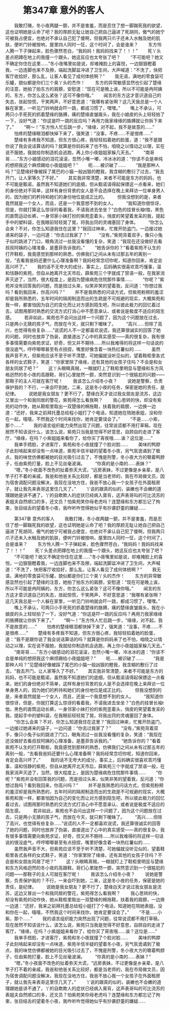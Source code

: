 # 　　第347章 意外的客人
　　我敢打赌，冬小夜两腿一颤，并不是害羞，而是忍住了想一脚踹死我的欲望，这也证明她是认命了吧？我的厚颜无耻让她自己把自己逼进了死胡同，傲气的她宁可被我占便宜，也绝对不承认自己犯了傻啊，但我两只爪子还未入水触及她的肌肤，便听门铃被按响，屋里四人同时一怔，这个时间了，会是谁来？
　　东方怜人腾一下子弹起来，脸色骤然苍白，“我妈妈！我妈妈找来了！！！”
　　死丫头差点把蹲在地上的我撞一个跟头，她这反应也太夸张了吧？
　　“不可能吧？她又不确定你住在这里……”冬小夜嘴里如是说，却难掩脸上的喜悦，一边狠狠瞪着我，一边连脚也来不及擦，端起洗脚盆冲进了卫生间，大声喊道：“不洗了，快把客厅收拾好，那么乱，让客人看见了成何体统啊？”
　　我无语，满地的零食袋可乐罐，貌似都是你们三个臭丫头的杰作！
　　东方的异常敏感显然也引起了楚缘的注意，她拍了拍东方的肩膀，安慰道：“现在可是晚上诶，所以不可能是冉阿姨的，东方，你怎么这么紧张？这可不像你哦。”
　　闻言的东方这才意识道自己的失态，敛起惊慌，干笑两声，不好意思道：“我哪有紧张啊？这几天我总是一个人躲在家里，一听见门铃响就会吓一跳，都成习惯了，嘿嘿。”
　　嘴上不承认，可两只小手死死的抓着楚缘的胳膊，痛的楚缘直皱眉头，我在小娘皮的头上轻轻拍了一下，没好气道：“你这是吓一跳的反应吗？再用力我家缘缘的胳膊就让你拆下来了。”
　　“啊～！”东方怜人忙后跳一步，“缘缘，对不起，我不是故意的……”
　　怕疼的楚缘眼泪都快掉下来了，强笑道：“没事，不疼……不是很疼……”
　　楚缘有多疼我不知道，但东方很心疼，我轻轻掐着她的脸蛋，道：“我不是跟你说了我会说话算话的吗？就算是你妈妈来了也不怕，咱晓之以情动之以理，实在说不服她，我就给你制造机会逃跑，再上你小夜姐姐家躲几天去。”
　　“南哥哥……”东方小娘感动的泪花滚滚，忽然小嘴一嘟，冷冰冰的道：“你该不会是单纯的想把我这个麻烦踢给小夜姐姐吧？”
　　呃……被识破了……
　　“我是那种人吗？”见楚缘好像被踩了尾巴的小猫一般凶狠的瞪我，我含糊的敷衍了过去，“我去开门，让人家等久了不好。”
　　其实我非常清楚，来者不可能是东方的妈妈，也不可能是甄诺，虽然我不知道她们的底细，但从甄诺请得起保镖这一点看来，她们的身份绝对不简单，这样有身份背景的女人是不会选择在晚上来拜访一位单身男人的，因为她们的矜持和她们的身份地位是成正比的。
　　但我没想到的是，来者竟然就是一个女人，而且，还是一个我意想不到的女人。
　　“我知道你很惊讶，但是，你就打算这么惊讶的看着我，不请我进去坐坐？”白色的挂冒长袖t恤，黑色的直筒运动长裤，一身邻家小妹打扮的紫苑歪着头，俏皮的笑望着发呆的我，提起手中的塑料袋，在我眼前轻轻晃了晃，将我出窍的灵魂塞回了身体。
　　“你怎么会来？不对，你怎么知道我住在这里？”我回过神来，忙推开防盗门，一边接过她递来的袋子，一边问道：“你去过我家了？”
　　“没有，”紫苑背着双手，像只小兔子似的跳进了门口，眼角流过一丝我没看懂的复杂，笑道：“我现在还没做好去看叔叔阿姨的心理准备，是墨菲告诉我的。”
　　“她告诉你的？”看着紫苑不认生的打开鞋柜，我竟感觉到那样的熟悉，仿佛我们之间从未有过那五年的离别一般，“去看我爸妈还要什么心理准备啊？我妈经常念叨你呢，知道你回来，肯定会高兴坏了。”
　　我的话不无夸大的成分，事实上，后妈确实很喜欢乖巧懂事，温和恬静的紫苑，但自从她离开北天市后，薛紫苑三个字就成了禁语一般，在我家消声灭迹了，当然，很大程度上，是因为楚缘病危住院那件事情……
　　“你呢？”紫苑并没有回答我的问题，而是扭过头来，似笑非笑的望着我，反问道：“你想过我吗？看到我回来，你高兴吗？”
　　并不是我熟悉的问话方式，但紫苑粉颊的羞涩却是我所熟悉的，五年时间的隔阂制造而出的生疏是不可规避的现实，大概紫苑和我一样，都害怕因为自己的变化而让对方感到陌生吧，所以彼此极力的回忆着过去，试图用那时熟悉的交流方式打消心中不愿意承认、或者说是极度不适应的陌生感。
　　若非如此，紫苑也不会问出这样一个问题了，因为这个问题放在过去，只是两小无猜的孩子气，而放在今天，就只剩下暧昧了。
　　“高兴……但除了高兴，也觉得有些复杂……”说谎的人不一定都喜欢说谎，我还算很诚实的回答了她的问题，同时也放弃了伪装，直接道出了心中的真实感受——真的很复杂，我有很多事情需要向紫苑求证，好奇，但又并不期待……所以我难得的将这样一句话说的很没底气，哼哼唧唧甚至有点扭捏，嘴里好像含着一块热红薯似的……
　　虽然我声音不大，但紫苑应该不至于听不清楚，可她偏就没听见似的，望着鞋柜里各式各样的女式鞋子，笑道：“你家里除了缘缘，还有其他的女孩子住吗？不会是和女朋友同居了吧？”
　　这丫头眼睛真贼，一眼就盯上了鞋柜里明显与楚缘和东方风格迥然的冬小夜的高跟鞋，哥们心里陡然一颤，突然意识到一个很尴尬的问题——那鞋子的主人可就在客厅呢！
　　我该怎么介绍冬小夜？
　　说她是警察，负责保护我的？不行，一来会吓到她，二来，这是冬小夜的任务，保密是她的责任，是纪律。
　　说她是我女朋友？更不行了，楚缘白天才说过我女朋友是流苏，这边又冒出一个和我同居的警花，紫苑得怎么看我啊？
　　我心思转的快，却没有紫苑的动作快，她从鞋柜里取出一双楚缘的棉拖鞋，扶着我的肩膀，一边换一边道：“还好，我来之前拜托墨总给程小姐打了个电话，知道她在陪她表姐，没和你在一起，嘻嘻，不然我这个时间来找你，她肯定要误会了。”
　　“不是……小紫，那个……”
　　我的语言组织能力突然出现了问题，往常说谎都不用打草稿，现在居然不知该说什么，该怎么说，紫苑只当我是觉得不好意思，自顾自的走进了客厅，“缘缘，在吗？小紫姐姐来看你了，给你买了宵夜哦……诶？这位是……”
　　我单手捂脸，才进客厅，紫苑和冬小夜就撞了个脸对脸……
　　美味的鸭脖子此刻啃起来却没有一点味道，紫苑半信半疑的望着冬小夜，另气氛诡谲到了极点，我的味觉仿佛都被她的目光吸引过去了，不愧是刑警，冬小夜大方的嚼着鸭脖子，任由紫苑打量，脸上不见丝毫波澜。
　　“你真的是小南的……表妹？”
　　“嗯，”冬小夜面不改色的扯着弥天大谎，“远房表妹，不过更像是乡亲辈，是八竿子打不着的亲戚，我爸和他爸关系比较好，都是当老师的，我在市局做文员，因为宿舍调配问题没解决，我现在没地方住，我爸不放心我一个女孩子在外面租房子，就让我先来表哥这里住几天了。”
　　丫说的跟真的似的，装嫩也不会嫩的道理跟她是讲不通了，丫的自欺欺人的症状已经病入膏肓，这声表哥叫的可比流苏的表姐夫自然顺口的多，还文员？怕紫苑笑你母老虎吗？连楚缘和东方都忘记了拘束，张目结舌的望着冬小夜，我咋听咋觉得她似乎有抄袭舒童的嫌疑……

　　第347章 意外的客人
　　我敢打赌，冬小夜两腿一颤，并不是害羞，而是忍住了想一脚踹死我的欲望，这也证明她是认命了吧？我的厚颜无耻让她自己把自己逼进了死胡同，傲气的她宁可被我占便宜，也绝对不承认自己犯了傻啊，但我两只爪子还未入水触及她的肌肤，便听门铃被按响，屋里四人同时一怔，这个时间了，会是谁来？
　　东方怜人腾一下子弹起来，脸色骤然苍白，“我妈妈！我妈妈找来了！！！”
　　死丫头差点把蹲在地上的我撞一个跟头，她这反应也太夸张了吧？
　　“不可能吧？她又不确定你住在这里……”冬小夜嘴里如是说，却难掩脸上的喜悦，一边狠狠瞪着我，一边连脚也来不及擦，端起洗脚盆冲进了卫生间，大声喊道：“不洗了，快把客厅收拾好，那么乱，让客人看见了成何体统啊？”
　　我无语，满地的零食袋可乐罐，貌似都是你们三个臭丫头的杰作！
　　东方的异常敏感显然也引起了楚缘的注意，她拍了拍东方的肩膀，安慰道：“现在可是晚上诶，所以不可能是冉阿姨的，东方，你怎么这么紧张？这可不像你哦。”
　　闻言的东方这才意识道自己的失态，敛起惊慌，干笑两声，不好意思道：“我哪有紧张啊？这几天我总是一个人躲在家里，一听见门铃响就会吓一跳，都成习惯了，嘿嘿。”
　　嘴上不承认，可两只小手死死的抓着楚缘的胳膊，痛的楚缘直皱眉头，我在小娘皮的头上轻轻拍了一下，没好气道：“你这是吓一跳的反应吗？再用力我家缘缘的胳膊就让你拆下来了。”
　　“啊～！”东方怜人忙后跳一步，“缘缘，对不起，我不是故意的……”
　　怕疼的楚缘眼泪都快掉下来了，强笑道：“没事，不疼……不是很疼……”
　　楚缘有多疼我不知道，但东方很心疼，我轻轻掐着她的脸蛋，道：“我不是跟你说了我会说话算话的吗？就算是你妈妈来了也不怕，咱晓之以情动之以理，实在说不服她，我就给你制造机会逃跑，再上你小夜姐姐家躲几天去。”
　　“南哥哥……”东方小娘感动的泪花滚滚，忽然小嘴一嘟，冷冰冰的道：“你该不会是单纯的想把我这个麻烦踢给小夜姐姐吧？”
　　呃……被识破了……
　　“我是那种人吗？”见楚缘好像被踩了尾巴的小猫一般凶狠的瞪我，我含糊的敷衍了过去，“我去开门，让人家等久了不好。”
　　其实我非常清楚，来者不可能是东方的妈妈，也不可能是甄诺，虽然我不知道她们的底细，但从甄诺请得起保镖这一点看来，她们的身份绝对不简单，这样有身份背景的女人是不会选择在晚上来拜访一位单身男人的，因为她们的矜持和她们的身份地位是成正比的。
　　但我没想到的是，来者竟然就是一个女人，而且，还是一个我意想不到的女人。
　　“我知道你很惊讶，但是，你就打算这么惊讶的看着我，不请我进去坐坐？”白色的挂冒长袖t恤，黑色的直筒运动长裤，一身邻家小妹打扮的紫苑歪着头，俏皮的笑望着发呆的我，提起手中的塑料袋，在我眼前轻轻晃了晃，将我出窍的灵魂塞回了身体。
　　“你怎么会来？不对，你怎么知道我住在这里？”我回过神来，忙推开防盗门，一边接过她递来的袋子，一边问道：“你去过我家了？”
　　“没有，”紫苑背着双手，像只小兔子似的跳进了门口，眼角流过一丝我没看懂的复杂，笑道：“我现在还没做好去看叔叔阿姨的心理准备，是墨菲告诉我的。”
　　“她告诉你的？”看着紫苑不认生的打开鞋柜，我竟感觉到那样的熟悉，仿佛我们之间从未有过那五年的离别一般，“去看我爸妈还要什么心理准备啊？我妈经常念叨你呢，知道你回来，肯定会高兴坏了。”
　　我的话不无夸大的成分，事实上，后妈确实很喜欢乖巧懂事，温和恬静的紫苑，但自从她离开北天市后，薛紫苑三个字就成了禁语一般，在我家消声灭迹了，当然，很大程度上，是因为楚缘病危住院那件事情……
　　“你呢？”紫苑并没有回答我的问题，而是扭过头来，似笑非笑的望着我，反问道：“你想过我吗？看到我回来，你高兴吗？”
　　并不是我熟悉的问话方式，但紫苑粉颊的羞涩却是我所熟悉的，五年时间的隔阂制造而出的生疏是不可规避的现实，大概紫苑和我一样，都害怕因为自己的变化而让对方感到陌生吧，所以彼此极力的回忆着过去，试图用那时熟悉的交流方式打消心中不愿意承认、或者说是极度不适应的陌生感。
　　若非如此，紫苑也不会问出这样一个问题了，因为这个问题放在过去，只是两小无猜的孩子气，而放在今天，就只剩下暧昧了。
　　“高兴……但除了高兴，也觉得有些复杂……”说谎的人不一定都喜欢说谎，我还算很诚实的回答了她的问题，同时也放弃了伪装，直接道出了心中的真实感受——真的很复杂，我有很多事情需要向紫苑求证，好奇，但又并不期待……所以我难得的将这样一句话说的很没底气，哼哼唧唧甚至有点扭捏，嘴里好像含着一块热红薯似的……
　　虽然我声音不大，但紫苑应该不至于听不清楚，可她偏就没听见似的，望着鞋柜里各式各样的女式鞋子，笑道：“你家里除了缘缘，还有其他的女孩子住吗？不会是和女朋友同居了吧？”
　　这丫头眼睛真贼，一眼就盯上了鞋柜里明显与楚缘和东方风格迥然的冬小夜的高跟鞋，哥们心里陡然一颤，突然意识到一个很尴尬的问题——那鞋子的主人可就在客厅呢！
　　我该怎么介绍冬小夜？
　　说她是警察，负责保护我的？不行，一来会吓到她，二来，这是冬小夜的任务，保密是她的责任，是纪律。
　　说她是我女朋友？更不行了，楚缘白天才说过我女朋友是流苏，这边又冒出一个和我同居的警花，紫苑得怎么看我啊？
　　我心思转的快，却没有紫苑的动作快，她从鞋柜里取出一双楚缘的棉拖鞋，扶着我的肩膀，一边换一边道：“还好，我来之前拜托墨总给程小姐打了个电话，知道她在陪她表姐，没和你在一起，嘻嘻，不然我这个时间来找你，她肯定要误会了。”
　　“不是……小紫，那个……”
　　我的语言组织能力突然出现了问题，往常说谎都不用打草稿，现在居然不知该说什么，该怎么说，紫苑只当我是觉得不好意思，自顾自的走进了客厅，“缘缘，在吗？小紫姐姐来看你了，给你买了宵夜哦……诶？这位是……”
　　我单手捂脸，才进客厅，紫苑和冬小夜就撞了个脸对脸……
　　美味的鸭脖子此刻啃起来却没有一点味道，紫苑半信半疑的望着冬小夜，另气氛诡谲到了极点，我的味觉仿佛都被她的目光吸引过去了，不愧是刑警，冬小夜大方的嚼着鸭脖子，任由紫苑打量，脸上不见丝毫波澜。
　　“你真的是小南的……表妹？”
　　“嗯，”冬小夜面不改色的扯着弥天大谎，“远房表妹，不过更像是乡亲辈，是八竿子打不着的亲戚，我爸和他爸关系比较好，都是当老师的，我在市局做文员，因为宿舍调配问题没解决，我现在没地方住，我爸不放心我一个女孩子在外面租房子，就让我先来表哥这里住几天了。”
　　丫说的跟真的似的，装嫩也不会嫩的道理跟她是讲不通了，丫的自欺欺人的症状已经病入膏肓，这声表哥叫的可比流苏的表姐夫自然顺口的多，还文员？怕紫苑笑你母老虎吗？连楚缘和东方都忘记了拘束，张目结舌的望着冬小夜，我咋听咋觉得她似乎有抄袭舒童的嫌疑……
